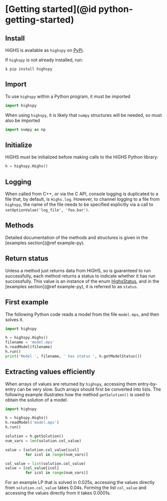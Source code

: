 # [Getting started](@id python-getting-started)

## Install

HiGHS is available as `highspy` on [PyPi](https://pypi.org/project/highspy/).

If `highspy` is not already installed, run:

```shell
$ pip install highspy
```

## Import

To use `highspy` within a Python program, it must be imported

```python
import highspy
```

When using `highspy`, it is likely that `numpy` structures will be needed,
so must also be imported

```python
import numpy as np
```

## Initialize

HiGHS must be initialized before making calls to the HiGHS Python library:

```python
h = highspy.Highs()
```

## Logging

When called from C++, or via the C API, console logging is duplicated
to a file that, by default, is `Highs.log`. However, to channel
logging to a file from `highspy`, the name of the file needs to be
specified explicitly via a call to `setOptionValue('log_file',
'foo.bar')`.

## Methods

Detailed documentation of the methods and structures is given in the
[examples section](@ref example-py).

## Return status

Unless a method just returns data from HiGHS, so is guaranteed to run
successfully, each method returns a status to indicate whether it has run
successfully. This value is an instance of the enum [HighsStatus](@ref), and in
the [examples section](@ref example-py), it is referred to as `status`.

## First example

The following Python code reads a model from the file `model.mps`, and then
solves it.

```python
import highspy

h = highspy.Highs()
filename = 'model.mps'
h.readModel(filename)
h.run()
print('Model ', filename, ' has status ', h.getModelStatus())
```

## Extracting values efficiently

When arrays of values are returned by `highspy`, accessing them
entry-by-entry can be very slow. Such arrays should first be converted
into lists. The following example illustrates how the method
`getSolution()` is used to obtain the solution of a model.

```python
import highspy

h = highspy.Highs()
h.readModel('model.mps')
h.run()

solution = h.getSolution()
num_vars = len(solution.col_value)

value = [solution.col_value[icol]
         for icol in range(num_vars)]

col_value = list(solution.col_value)
value = [col_value[icol]
         for icol in range(num_vars)]
```

For an example LP that is solved in 0.025s, accessing the values
directly from `solution.col_value` takes 0.04s. Forming the list
`col_value` and accessing the values directly from it takes 0.0001s.
